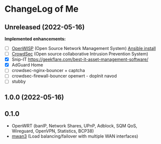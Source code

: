 # ChangeLog of Me

## Unreleased (2022-05-16)

**Implemented enhancements:**
- [ ] [OpenWISP](https://openwisp.org/) (Open Source Network Management System) [Ansible install](https://github.com/openwisp/ansible-openwisp2)
- [ ] [CrowdSec](https://crowdsec.net/) (Open source collaborative Intrusion Prevention System)
- [x] Snip-IT https://geekflare.com/best-it-asset-management-software/
- [x] AdGuard Home
- [ ] crowdsec-nginx-bouncer + captcha
- [ ] crowdsec-firewall-bouncer openwrt - doplnit navod
- [ ] stubby

## 1.0.0 (2022-05-16)

## 0.1.0

- OpenWRT (banIP, Network Shares, UPnP, Adblock, SQM QoS, Wireguard, OpenVPN, Statistics, BCP38)
- [mwan3](https://openwrt.org/docs/guide-user/network/wan/multiwan/mwan3) (Load balancing/failover with multiple WAN interfaces)

<!---
**Implemented enhancements:**
**Fixed bugs:**
**Closed issues:**
**Merged pull requests:**
[Full Changelog](https://github.com/antoninchadima/antoninchadima/odkaz/)
-->
